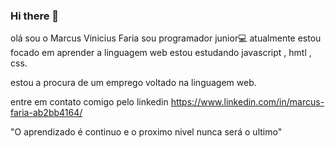 ### Hi there 👋


olá  sou o Marcus Vinicius Faria 
sou programador junior:computer: 
atualmente estou focado em aprender a linguagem  web estou estudando javascript , hmtl , css.

estou a procura de um emprego voltado na linguagem web.

entre em contato comigo pelo linkedin https://www.linkedin.com/in/marcus-faria-ab2bb4164/

"O aprendizado é continuo e o proximo nivel nunca será o ultimo"

